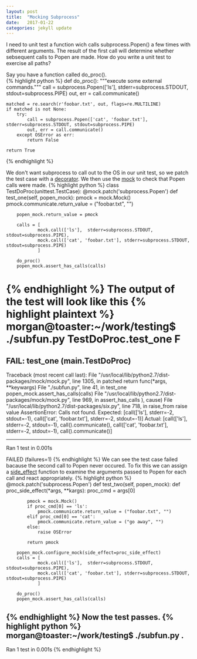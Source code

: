 ```yaml
---
layout: post
title:  "Mocking Subprocess"
date:   2017-01-22 
categories: jekyll update
---
```


I need to unit test a function wich calls subprocess.Popen() a few times with different arguments. The result of the first call will determine whether sebsequent calls to Popen are made. How do you write a unit test to exercise all paths?

Say you have a function called do_proc().   
{% highlight python %}
def do_proc():
    """execute some external commands."""
    call = subprocess.Popen(['ls'], stderr=subprocess.STDOUT, stdout=subprocess.PIPE)
    out, err = call.communicate()
            
    matched = re.search(r'foobar.txt', out, flags=re.MULTILINE)
    if matched is not None:
        try:
            call = subprocess.Popen(['cat', 'foobar.txt'], stderr=subprocess.STDOUT, stdout=subprocess.PIPE)
            out, err = call.communicate()
        except OSError as err:
            return False
                                                                                            
    return True
{% endhighlight %}

We don't want subprocess to call out to the OS in our unit test, so we patch the test case with a [decorator](http://www.voidspace.org.uk/python/mock/patch.html). We then use the [mock](http://www.voidspace.org.uk/python/mock/mock.html) to check that Popen calls were made.
{% highlight python %}
class TestDoProc(unittest.TestCase):
    @mock.patch('subprocess.Popen')
    def test_one(self, popen_mock):
        pmock = mock.Mock()
        pmock.communicate.return_value = ("foobar.txt", "")

        popen_mock.return_value = pmock

        calls = [ 
                mock.call(['ls'],  stderr=subprocess.STDOUT, stdout=subprocess.PIPE),
                mock.call(['cat', 'foobar.txt'], stderr=subprocess.STDOUT, stdout=subprocess.PIPE)
                ]

        do_proc()
        popen_mock.assert_has_calls(calls)
{% endhighlight %}
The output of the test will look like this
{% highlight plaintext %}
morgan@toaster:~/work/testing$ ./subfun.py TestDoProc.test_one
F
======================================================================
FAIL: test_one (__main__.TestDoProc)
----------------------------------------------------------------------
Traceback (most recent call last):
  File "/usr/local/lib/python2.7/dist-packages/mock/mock.py", line 1305, in patched
    return func(*args, **keywargs)
  File "./subfun.py", line 41, in test_one
    popen_mock.assert_has_calls(calls)
  File "/usr/local/lib/python2.7/dist-packages/mock/mock.py", line 969, in assert_has_calls
    ), cause)
  File "/usr/local/lib/python2.7/dist-packages/six.py", line 718, in raise_from
    raise value
AssertionError: Calls not found.
Expected: [call(['ls'], stderr=-2, stdout=-1),
 call(['cat', 'foobar.txt'], stderr=-2, stdout=-1)]
Actual: [call(['ls'], stderr=-2, stdout=-1),
 call().communicate(),
 call(['cat', 'foobar.txt'], stderr=-2, stdout=-1),
 call().communicate()]

----------------------------------------------------------------------
Ran 1 test in 0.001s

FAILED (failures=1)
{% endhighlight %}
We can see the test case failed bacause the second call to Popen never occured. To fix this we can assign a [side_effect](http://www.voidspace.org.uk/python/mock/mock.html?highlight=side_effect#mock.Mock.side_effect) function to examine the arguments passed to Popen for each call and react appropriately.
{% highlight python %}
    @mock.patch('subprocess.Popen')
    def test_two(self, popen_mock):
        def proc_side_effect(*args, **kargs):
            proc_cmd = args[0]

            pmock = mock.Mock()
            if proc_cmd[0] == 'ls':
                pmock.communicate.return_value = ("foobar.txt", "")
            elif proc_cmd[0] == 'cat':
                pmock.communicate.return_value = ("go away", "")
            else:
                raise OSError

            return pmock

        popen_mock.configure_mock(side_effect=proc_side_effect)
        calls = [ 
                mock.call(['ls'],  stderr=subprocess.STDOUT, stdout=subprocess.PIPE),
                mock.call(['cat', 'foobar.txt'], stderr=subprocess.STDOUT, stdout=subprocess.PIPE)
                ]

        do_proc()
        popen_mock.assert_has_calls(calls)
{% endhighlight %}
Now the test passes.
{% highlight python %}
morgan@toaster:~/work/testing$ ./subfun.py
.
----------------------------------------------------------------------
Ran 1 test in 0.001s
{% endhighlight %}
